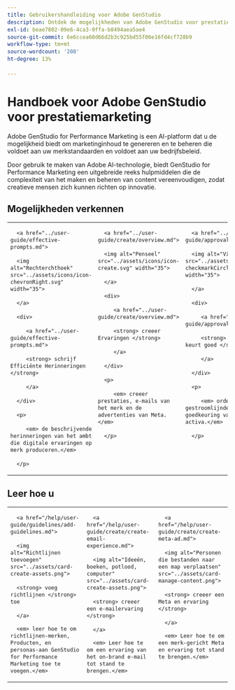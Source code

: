```yaml
---
title: Gebruikershandleiding voor Adobe GenStudio
description: Ontdek de mogelijkheden van Adobe GenStudio voor prestatiemarketing. Meer informatie over hoe u snel merkgerichte assets maakt, variaties genereert en ervaringen optimaliseert.
exl-id: beae7802-09e6-4ca3-9ffa-b8494aea5ae4
source-git-commit: 6e6ccea60d66d2b3c925bd55f06e16fd4cf728b9
workflow-type: tm+mt
source-wordcount: '208'
ht-degree: 13%

---
```


# Handboek voor Adobe GenStudio voor prestatiemarketing

Adobe GenStudio for Performance Marketing is een AI-platform dat u de mogelijkheid biedt om marketinginhoud te genereren en te beheren die voldoet aan uw merkstandaarden en voldoet aan uw bedrijfsbeleid.

Door gebruik te maken van Adobe AI-technologie, biedt GenStudio for Performance Marketing een uitgebreide reeks hulpmiddelen die de complexiteit van het maken en beheren van content vereenvoudigen, zodat creatieve mensen zich kunnen richten op innovatie.

<div id="recs-overview-body-1"></div>

<div id="recs-overview-body-2"></div>

<div id="recs-overview-body-3"></div>

<div id="recs-overview-body-4"></div>

<div id="recs-overview-body-5"></div>

<div id="recs-overview-body-6"></div>

## Mogelijkheden verkennen

<table style="table-layout:fixed">

<tr style="border: 0;">

   <td valign="top">

      <a href="../user-guide/effective-prompts.md">

      <img alt="Rechterchthoek" src="../assets/icons/icon-chevronRight.svg" width="35">

      </a>

      <div>

         <a href="../user-guide/effective-prompts.md">

         <strong> schrijf Efficiënte Herinneringen </strong>

         </a>

      </div>

      <p>

         <em> de beschrijvende herinneringen van het ambt die digitale ervaringen op merk produceren.</em>

      </p>

   </td>

   <td valign="top">

      <a href="../user-guide/create/overview.md">

      <img alt="Penseel" src="../assets/icons/icon-create.svg" width="35">

      </a>

      <div>

         <a href="../user-guide/create/overview.md">

         <strong> creeer Ervaringen </strong>

         </a>

      </div>

      <p>

         <em> creeer prestaties, e-mails van het merk en de advertenties van Meta.</em>

      </p>

   </td>

   <td valign="top">

      <a href="../user-guide/approvals/overview.md">

      <img alt="Vinkje" src="../assets/icons/icon-checkmarkCircle.svg" width="35">

      </a>

      <div>

         <a href="../user-guide/approvals/overview.md">

         <strong> Overzicht &amp; keurt goed </strong>

         </a>

      </div>

      <p>

         <em> ordent de gestroomlijnde overzicht en goedkeuring van marketing activa.</em>

      </p>

   </td>

   <td valign="top">

      <a href="../user-guide/content/overview.md">

      <img alt="Raster" src="../assets/icons/icon-images.svg" width="35">

      </a>

      <div>

         <a href="../user-guide/content/overview.md">

         <strong> beheert Inhoud </strong>

         </a>

      </div>

      <p>

         <em> vind, beheer, en hergebruik inhoud terwijl het handhaven van merkrichtlijnen.</em>

      </p>

   </td>

   <td valign="top">

      <a href="../user-guide/insights/overview.md">

      <img alt="Diagram" src="../assets/icons/icon-dataAnalytics.svg" width="35">

      </a>

      <div>

         <a href="../user-guide/insights/overview.md">

         <strong> Inzichten van de Mening </strong>

         </a>

      </div>

      <p>

         <em> analyseer de inhoudsdoeltreffendheid van betaalde media kanalen.</em>

      </p>

   </td>

</tr>

</table>

## Leer hoe u

<table style="table-layout:fixed">

<td valign="top">

   <div>

      <a href="/help/user-guide/guidelines/add-guidelines.md">

      <img alt="Richtlijnen toevoegen" src="../assets/card-create-assets.png">

      <strong> voeg richtlijnen </strong> toe

      </a>

   </div>

   <p>

      <em> leer hoe te om richtlijnen-merken, Producten, en personas-aan GenStudio for Performance Marketing toe te voegen.</em>

   </p>

</td>

<td valign="top">

   <div>

      <a href="/help/user-guide/create/create-email-experience.md">

      <img alt="Ideeën, boeken, potlood, computer" src="../assets/card-create-assets.png">

      <strong> creeer een e-mailervaring </strong>

      </a>

   </div>

   <p>

      <em> Leer hoe te om een ervaring van het on-brand e-mail tot stand te brengen.</em>

   </p>

</td>

<td valign="top">

   <div>

      <a href="/help/user-guide/create/create-meta-ad.md">

      <img alt="Personen die bestanden naar een map verplaatsen" src="../assets/card-manage-content.png">

      <strong> creeer een Meta en ervaring </strong>

      </a>

   </div>

   <p>

      <em> Leer hoe te om een merk-gericht Meta en ervaring tot stand te brengen.</em>

   </p>

</td>

</table>
